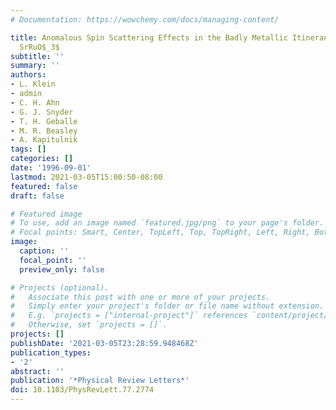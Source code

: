 ```yaml
---
# Documentation: https://wowchemy.com/docs/managing-content/

title: Anomalous Spin Scattering Effects in the Badly Metallic Itinerant Ferromagnet
  SrRuO$_3$
subtitle: ''
summary: ''
authors:
- L. Klein
- admin
- C. H. Ahn
- G. J. Snyder
- T. H. Geballe
- M. R. Beasley
- A. Kapitulnik
tags: []
categories: []
date: '1996-09-01'
lastmod: 2021-03-05T15:00:50-08:00
featured: false
draft: false

# Featured image
# To use, add an image named `featured.jpg/png` to your page's folder.
# Focal points: Smart, Center, TopLeft, Top, TopRight, Left, Right, BottomLeft, Bottom, BottomRight.
image:
  caption: ''
  focal_point: ''
  preview_only: false

# Projects (optional).
#   Associate this post with one or more of your projects.
#   Simply enter your project's folder or file name without extension.
#   E.g. `projects = ["internal-project"]` references `content/project/deep-learning/index.md`.
#   Otherwise, set `projects = []`.
projects: []
publishDate: '2021-03-05T23:28:59.948468Z'
publication_types:
- '2'
abstract: ''
publication: '*Physical Review Letters*'
doi: 10.1103/PhysRevLett.77.2774
---
```

